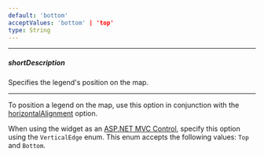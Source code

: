 ```yaml
---
default: 'bottom'
acceptValues: 'bottom' | 'top'
type: String
---
```

---
##### shortDescription
Specifies the legend's position on the map.

---
To position a legend on the map, use this option in conjunction with the [horizontalAlignment](/api-reference/20%20Data%20Visualization%20Widgets/dxVectorMap/1%20Configuration/legends/horizontalAlignment.md '/Documentation/ApiReference/Data_Visualization_Widgets/dxVectorMap/Configuration/legends/#horizontalAlignment') option.

When using the widget as an [ASP.NET MVC Control](/concepts/35%20ASP.NET%20MVC%20Controls/20%20Fundamentals '/Documentation/Guide/ASP.NET_MVC_Controls/Fundamentals/'), specify this option using the `VerticalEdge` enum. This enum accepts the following values: `Top` and `Bottom`.
